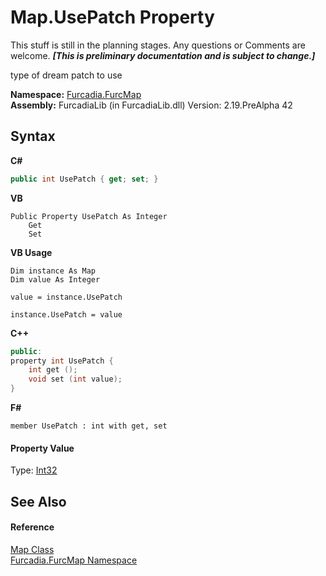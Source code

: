 # Map.UsePatch Property 
This stuff is still in the planning stages. Any questions or Comments are welcome. _**\[This is preliminary documentation and is subject to change.\]**_

type of dream patch to use

**Namespace:**&nbsp;<a href="N_Furcadia_FurcMap">Furcadia.FurcMap</a><br />**Assembly:**&nbsp;FurcadiaLib (in FurcadiaLib.dll) Version: 2.19.PreAlpha 42

## Syntax

**C#**<br />
``` C#
public int UsePatch { get; set; }
```

**VB**<br />
``` VB
Public Property UsePatch As Integer
	Get
	Set
```

**VB Usage**<br />
``` VB Usage
Dim instance As Map
Dim value As Integer

value = instance.UsePatch

instance.UsePatch = value
```

**C++**<br />
``` C++
public:
property int UsePatch {
	int get ();
	void set (int value);
}
```

**F#**<br />
``` F#
member UsePatch : int with get, set

```


#### Property Value
Type: <a href="http://msdn2.microsoft.com/en-us/library/td2s409d" target="_blank">Int32</a>

## See Also


#### Reference
<a href="T_Furcadia_FurcMap_Map">Map Class</a><br /><a href="N_Furcadia_FurcMap">Furcadia.FurcMap Namespace</a><br />